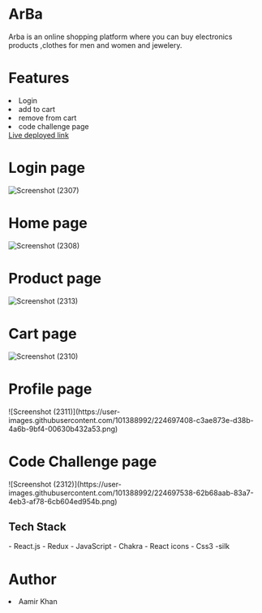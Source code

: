 <h1 fontsize="30px">ArBa</h1>
Arba is an online shopping platform where you can buy electronics products ,clothes for men and women and jewelery.
<h1>Features</h1>
<li>Login</li>
<li>add to cart</li>
<li>remove from cart</li> 
<li>code challenge page</li> 
<a href="https://spontaneous-sunshine-511dc1.netlify.app">Live deployed link</a>
 
 
<h1>Login page</h1>

![Screenshot (2307)](https://user-images.githubusercontent.com/101388992/224698542-2a673de5-73a1-42e1-867d-bdfc9d28fe30.png)

<h1>Home page</h1>

![Screenshot (2308)](https://user-images.githubusercontent.com/101388992/224699425-a82668f1-19ce-45cd-ae4f-4b926a9cb907.png)


<h1>Product page</h1>

![Screenshot (2313)](https://user-images.githubusercontent.com/101388992/224699659-80041e7b-b11b-4042-99af-2e7ece444adb.png)



<h1>Cart page</h1>

![Screenshot (2310)](https://user-images.githubusercontent.com/101388992/224697333-06602321-85db-4b7b-a8a9-ab928361790f.png)

<h1>Profile page</h1>
![Screenshot (2311)](https://user-images.githubusercontent.com/101388992/224697408-c3ae873e-d38b-4a6b-9bf4-00630b432a53.png)
<h1>Code Challenge page</h1>
![Screenshot (2312)](https://user-images.githubusercontent.com/101388992/224697538-62b68aab-83a7-4eb3-af78-6cb604ed954b.png)

 <h2>Tech Stack</h2>
- React.js
- Redux
- JavaScript
- Chakra
- React icons
- Css3
-silk
<h1>Author</h1> 
<li>Aamir Khan</li>
